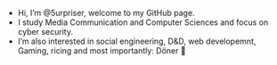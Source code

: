 - Hi, I’m @5urpriser, welcome to my GitHub page.
- I study Media Communication and Computer Sciences and focus on cyber security.
- I’m also interested in social engineering, D&D, web developemnt, Gaming, ricing and most importantly: Döner 🥙
